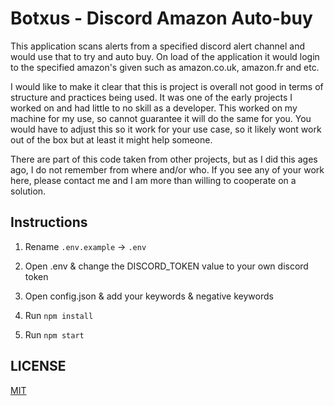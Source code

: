 # Botxus - Discord Amazon Auto-buy

This application scans alerts from a specified discord alert channel and would use that to try and auto buy. On load of the application it would login to the specified amazon's given such as amazon.co.uk, amazon.fr and etc.

I would like to make it clear that this is project is overall not good in terms of structure and practices being used. It was one of the early projects I worked on and had little to no skill as a developer. This worked on my machine for my use, so cannot guarantee it will do the same for you. You would have to adjust this so it work for your use case, so it likely wont work out of the box but at least it might help someone.

There are part of this code taken from other projects, but as I did this ages ago, I do not remember from where and/or who. If you see any of your work here, please contact me and I am more than willing to cooperate on a solution.



## Instructions

1. Rename `.env.example` → `.env`

2. Open .env & change the DISCORD_TOKEN value to your own discord token

3. Open config.json & add your keywords & negative keywords

4. Run `npm install`

5. Run `npm start`

   

## LICENSE

[MIT](LICENSE)
